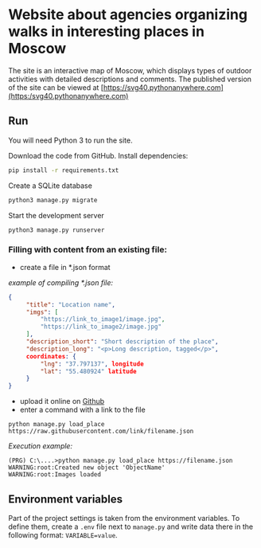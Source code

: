 # Website about agencies organizing walks in interesting places in Moscow

The site is an interactive map of Moscow, which displays types of outdoor activities with detailed descriptions and comments.
The published version of the site can be viewed at [https://svg40.pythonanywhere.com](https:/svg40.pythonanywhere.com)

## Run

You will need Python 3 to run the site.

Download the code from GitHub. Install dependencies:

```sh
pip install -r requirements.txt
```

Create a SQLite database

```sh
python3 manage.py migrate
```

Start the development server

```
python3 manage.py runserver
```

### Filling with content from an existing file:
  - create a file in *.json format

<i>example of compiling *.json file:</i>
```json
{
     "title": "Location name",
     "imgs": [
         "https://link_to_image1/image.jpg",
         "https://link_to_image2/image.jpg"
     ],
     "description_short": "Short description of the place",
     "description_long": "<p>Long description, tagged</p>",
     coordinates: {
         "lng": "37.797137", longitude
         "lat": "55.480924" latitude
     }
}
```
  - upload it online on [Github](https://github.com)
  - enter a command with a link to the file
```
python manage.py load_place https://raw.githubusercontent.com/link/filename.json
```

<i>Execution example:</i>
```
(PRG) C:\....>python manage.py load_place https://filename.json
WARNING:root:Created new object 'ObjectName'
WARNING:root:Images loaded
```
## Environment variables

Part of the project settings is taken from the environment variables. To define them, create a `.env` file next to `manage.py` and write data there in the following format: `VARIABLE=value`.
